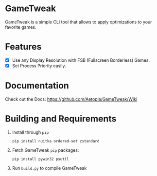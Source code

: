# GameTweak
GameTweak is a simple CLI tool that allows to apply optimizations to your favorite games.

# Features

- [x] Use any Display Resolution with FSB (Fullscreen Borderless) Games.
- [x] Set Process Priority easily.
# Documentation
Check out the Docs: https://github.com/Aetopia/GameTweak/Wiki

# Building and Requirements
1. Install through `pip`
    ```
    pip install nuitka ordered-set zstandard
    ```
2. Fetch GameTweak `pip` packages:
    ```
    pip install pywin32 psutil
    ```
3. Run `build.py` to compile GameTweak
